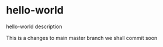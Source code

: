 # hello-world
hello-world description

This is a changes to main master branch we shall commit soon
